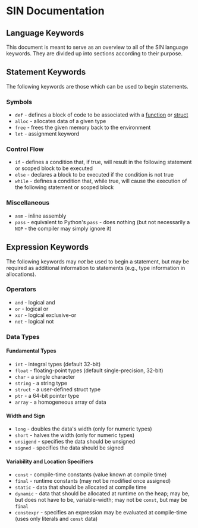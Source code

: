 # SIN Documentation

## Language Keywords

This document is meant to serve as an overview to all of the SIN language keywords. They are divided up into sections according to their purpose.

## Statement Keywords

The following keywords are those which can be used to begin statements.

### Symbols

* `def` - defines a block of code to be associated with a [function](Functions.md) or [struct](Structs.md)
* `alloc` - allocates data of a given type
* `free` - frees the given memory back to the environment
* `let` - assignment keyword

### Control Flow

* `if` - defines a condition that, if true, will result in the following statement or scoped block to be executed
* `else` - declares a block to be executed if the condition is not true
* `while` - defines a condition that, while true, will cause the execution of the following statement or scoped block

### Miscellaneous

* `asm` - inline assembly
* `pass` - equivalent to Python's `pass` - does nothing (but not necessarily a `NOP` - the compiler may simply ignore it)

## Expression Keywords

The following keywords may *not* be used to begin a statement, but may be required as additional information to statements (e.g., type information in allocations).

### Operators

* `and` - logical and
* `or` - logical or
* `xor` - logical exclusive-or
* `not` - logical not

### Data Types

#### Fundamental Types

* `int` - integral types (default 32-bit)
* `float` - floating-point types (default single-precision, 32-bit)
* `char` - a single character
* `string` - a string type
* `struct` - a user-defined struct type
* `ptr` - a 64-bit pointer type
* `array` - a homogeneous array of data

#### Width and Sign

* `long` - doubles the data's width (only for numeric types)
* `short` - halves the width (only for numeric types)
* `unsigend` - specifies the data should be unsigned
* `signed` - specifies the data should be signed

#### Variability and Location Specifiers

* `const` - compile-time constants (value known at compile time)
* `final` - runtime constants (may not be modified once assigned)
* `static` - data that should be allocated at compile time
* `dynamic` - data that should be allocated at runtime on the heap; may be, but does not have to be, variable-width; may not be `const`, but may be `final`
* `constexpr` - specifies an expression may be evaluated at compile-time (uses only literals and `const` data)
